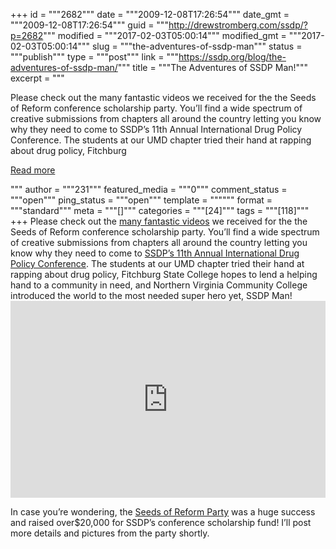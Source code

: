 +++
id = """2682"""
date = """2009-12-08T17:26:54"""
date_gmt = """2009-12-08T17:26:54"""
guid = """http://drewstromberg.com/ssdp/?p=2682"""
modified = """2017-02-03T05:00:14"""
modified_gmt = """2017-02-03T05:00:14"""
slug = """the-adventures-of-ssdp-man"""
status = """publish"""
type = """post"""
link = """https://ssdp.org/blog/the-adventures-of-ssdp-man/"""
title = """The Adventures of SSDP Man!"""
excerpt = """<p>Please check out the many fantastic videos we received for the the Seeds of Reform conference scholarship party. You&#8217;ll find a wide spectrum of creative submissions from chapters all around the country letting you know why they need to come to SSDP&#8217;s 11th Annual International Drug Policy Conference. The students at our UMD chapter tried their hand at rapping about drug policy, Fitchburg</p>
<div class="h10"></div>
<p><a class="more-link2 flat" href="https://ssdp.org/blog/the-adventures-of-ssdp-man/">Read more</a></p>
"""
author = """231"""
featured_media = """0"""
comment_status = """open"""
ping_status = """open"""
template = """"""
format = """standard"""
meta = """[]"""
categories = """[24]"""
tags = """[118]"""
+++
Please check out the <a href="http://www.ssdp.org/sendus">many fantastic videos</a> we received for the the Seeds of Reform conference scholarship party. You&#8217;ll find a wide spectrum of creative submissions from chapters all around the country letting you know why they need to come to <a href="http://www.ssdp.org/conference">SSDP&#8217;s 11th Annual International Drug Policy Conference</a>. The students at our UMD chapter tried their hand at rapping about drug policy, Fitchburg State College hopes to lend a helping hand to a community in need, and Northern Virginia Community College introduced the world to the most needed super hero yet, SSDP Man!

<iframe width="100%" height="315" frameborder="0" src="http://www.youtube.com/embed/tAbkGfM7iec"></iframe>

In case you&#8217;re wondering, the <a href="http://www.ssdp.org/seeds">Seeds of Reform Party</a> was a huge success and raised over$20,000 for SSDP&#8217;s conference scholarship fund! I&#8217;ll post more details and pictures from the party shortly.

